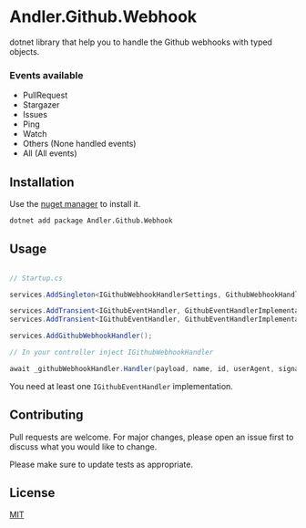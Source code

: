 # Andler.Github.Webhook

dotnet library that help you to handle the Github webhooks with typed objects.

### Events available

- PullRequest
- Stargazer
- Issues
- Ping
- Watch
- Others (None handled events)
- All (All events)

## Installation

Use the [nuget manager](https://www.nuget.org/packages/Andler.Github.Webhook/) to install it.

```bash
dotnet add package Andler.Github.Webhook
```

## Usage

```csharp

// Startup.cs

services.AddSingleton<IGithubWebhookHandlerSettings, GithubWebhookHandlerSettingsImplementation>();

services.AddTransient<IGithubEventHandler, GithubEventHandlerImplementation1>();
services.AddTransient<IGithubEventHandler, GithubEventHandlerImplementation2>();

services.AddGithubWebhookHandler();

// In your controller inject IGithubWebhookHandler

await _githubWebhookHandler.Handler(payload, name, id, userAgent, signature);

```

You need at least one `IGithubEventHandler` implementation. 

## Contributing
Pull requests are welcome. For major changes, please open an issue first to discuss what you would like to change.

Please make sure to update tests as appropriate.

## License
[MIT](https://github.com/andxpto/andler-github-webhook/blob/master/LICENSE)
